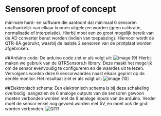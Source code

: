 # Sensoren proof of concept

minimale hard- en software die aantoont dat minimaal 6 sensoren onafhankelijk van elkaar kunnen uitgelezen worden (geen calibratie, normalisatie of interpolatie). Hierbij moet een zo groot mogelijk bereik van de AD converter benut worden (indien van toepassing).
Hiervoor wordt de QTR-8A gebruikt, waarbij de laatste 2 sensoren van de printplaat worden afgebroken.

##Arduino code:
De arduino code ziet er als volgt uit:
![image (9)](https://github.com/jorenverdegem/Linefollower/assets/146443076/1854f7f8-8e9f-4573-ba13-e1ece4c80f97)
Hierbij maken we gebruik van de QTRSensors.h library. Deze maakt het mogelijk om de sensor evenvoudig te configureren en de waardes uit te lezen.
Vervolgens worden deze 6 sensorwaardes naast elkaar geprint op de seriële monitor. Het resultaat ziet er als volgt uit:
![image (10)](https://github.com/jorenverdegem/Linefollower/assets/146443076/606f8898-ff5f-426d-a106-e5160559ba22)

##Elektronisch schema:
Een elektronisch schema is bij deze schakeling overbodig, aangezien de 6 analoge outputs van de sensoren gewoon moeten verbonden worden met de 6 analoge inputs van de arduino.
Verder moet de sensor enkel nog gevoed worden met 5V, en moet ook de gnd worden verbonden.
![QTR](https://github.com/jorenverdegem/Linefollower/assets/146443076/9be68fbd-9dce-4095-b5a2-5f2f3b124901)
